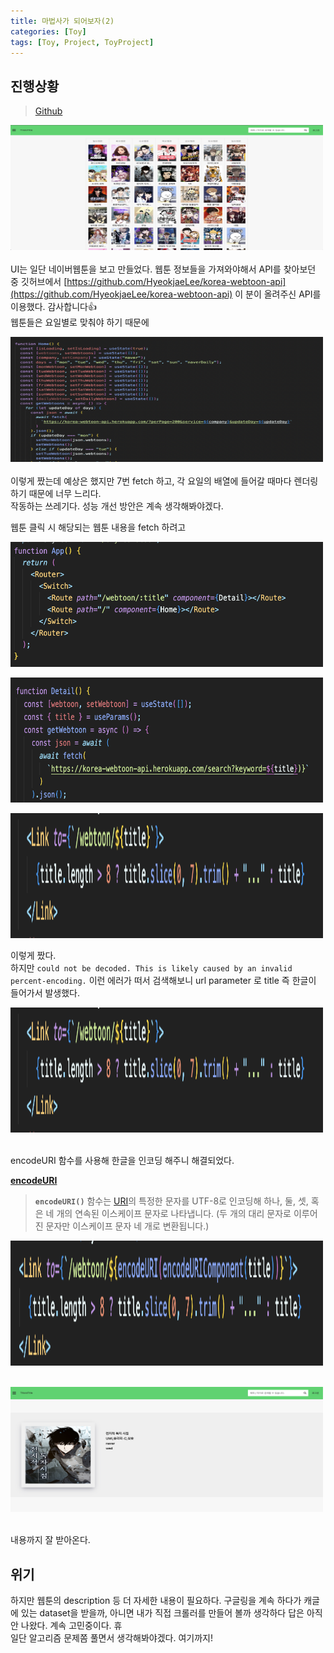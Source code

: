 ```yaml
---
title: 마법사가 되어보자(2)
categories: [Toy]
tags: [Toy, Project, ToyProject]
---
```


## 진행상황

> [Github](https://github.com/dametimeee/ItsMyToy)<br>

<img  src="https://github.com/dametimeee/dametimeee.github.io/blob/master/assets/img/post-image/toy/toy1/toy1_1.png?raw=true"  width="500"  height="200"><br><br>
UI는 일단 네이버웹툰을 보고 만들었다. 웹툰 정보들을 가져와야해서 API를 찾아보던 중 깃허브에서 [https://github.com/HyeokjaeLee/korea-webtoon-api](https://github.com/HyeokjaeLee/korea-webtoon-api) 이 분이 올려주신 API를 이용했다. 감사합니다👍  
웹툰들은 요일별로 맞춰야 하기 때문에

<img  src="https://github.com/dametimeee/dametimeee.github.io/blob/master/assets/img/post-image/toy/toy1/toy1_2.png?raw=true"  width="500"  height="200"><br><br>
이렇게 짰는데 예상은 했지만 7번 fetch 하고, 각 요일의 배열에 들어갈 때마다 렌더링 하기 때문에 너무 느리다.<br>작동하는 쓰레기다. 성능 개선 방안은 계속 생각해봐야겠다.

웹툰 클릭 시 해당되는 웹툰 내용을 fetch 하려고

<img  src="https://github.com/dametimeee/dametimeee.github.io/blob/master/assets/img/post-image/toy/toy1/toy1_3.png?raw=true"  width="500"  height="200"><br>

<img  src="https://github.com/dametimeee/dametimeee.github.io/blob/master/assets/img/post-image/toy/toy1/toy1_4.png?raw=true"  width="500"  height="200"><br>

<img  src="https://github.com/dametimeee/dametimeee.github.io/blob/master/assets/img/post-image/toy/toy1/toy1_5.png?raw=true"  width="500"  height="200"><br>

이렇게 짰다. <br>하지만
`could not be decoded. This is likely caused by an invalid percent-encoding.`
이런 에러가 떠서 검색해보니 url parameter 로 title 즉 한글이 들어가서 발생했다.

<img  src="https://github.com/dametimeee/dametimeee.github.io/blob/master/assets/img/post-image/toy/toy1/toy1_5.png?raw=true"  width="500"  height="200"><br><br>

encodeURI 함수를 사용해 한글을 인코딩 해주니 해결되었다.

[**encodeURI**](https://developer.mozilla.org/ko/docs/Web/JavaScript/Reference/Global_Objects/encodeURI)

> **`encodeURI()`** 함수는 [URI](https://developer.mozilla.org/ko/docs/Glossary/URI)의 특정한 문자를 UTF-8로 인코딩해 하나, 둘, 셋, 혹은 네 개의 연속된 이스케이프 문자로 나타냅니다. (두 개의 대리 문자로 이루어진 문자만 이스케이프 문자 네 개로 변환됩니다.)

<img  src="https://github.com/dametimeee/dametimeee.github.io/blob/master/assets/img/post-image/toy/toy1/toy1_6.png?raw=true"  width="500"  height="200"><br><br>

<img  src="https://github.com/dametimeee/dametimeee.github.io/blob/master/assets/img/post-image/toy/toy1/toy1_7.png?raw=true"  width="500"  height="200"><br><br>

내용까지 잘 받아온다.

## 위기

하지만 웹툰의 description 등 더 자세한 내용이 필요하다.
구글링을 계속 하다가 캐글에 있는 dataset을 받을까, 아니면 내가 직접 크롤러를 만들어 볼까 생각하다 답은 아직 안 나왔다. 계속 고민중이다. 휴  
일단 알고리즘 문제쫌 풀면서 생각해봐야겠다. 여기까지!
